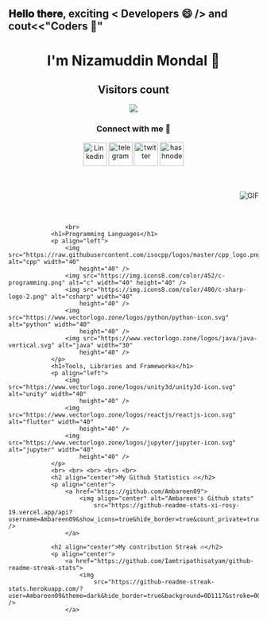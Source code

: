 <h2> 𝐇𝐞𝐥𝐥𝐨 𝐭𝐡𝐞𝐫𝐞, exciting < Developers 😄 /> and cout<<"Coders 🥰"
  <h1 align="center"> I'm Nizamuddin Mondal 🤩</h1>
  <p align="center"> 
  <h2 align="center">Visitors count</h2>
</p>

<p align = "center">
  <img src="https://profile-counter.glitch.me/Nizam420/count.svg" />
</p>
<h3 align="center">Connect with me 🤝</h3>
<body>
            <div class="img1">
                <p align='center'>
                    <a href="https://www.linkedin.com/in/nizamuddin-mondal-a6b2a51a5" target="_blank"><img
                            src="https://icons.iconarchive.com/icons/alecive/flatwoken/64/Apps-Linkedin-icon.png"
                            width="47" alt="Linkedin"></a> <a href="https://t.me/silentNcoder" target="_blank"><img
                            src="https://icons.iconarchive.com/icons/alecive/flatwoken/64/Apps-Telegram-icon.png"
                            alt="telegram" width=48></a> <a href="https://twitter.com/Nizamud30720846" target="_blank"><img
                            src="https://icons.iconarchive.com/icons/alecive/flatwoken/64/Apps-Twitter-icon.png"
                            alt="twitter" width=48></a> <a
                        href="https://instagram.com/legend_nizam?utm_medium=copy_link" target="_blank"><img
                            src="https://icons.iconarchive.com/icons/alecive/flatwoken/64/Apps-Instagram-icon.png"
                            alt="hashnode" width=48></a>
                    <p /> <br> <br>
                    <img align="right" alt="GIF" src="https://media.giphy.com/media/USV0ym3bVWQJJmNu3N/giphy.gif" />
                    <br> <br> <br>

                    <br>
                <h1>Programming Languages</h1>
                <p align="left">
                    <img src="https://raw.githubusercontent.com/isocpp/logos/master/cpp_logo.png" alt="cpp" width="40"
                        height="40" />
                    <img src="https://img.icons8.com/color/452/c-programming.png" alt="c" width="40" height="40" />
                    <img src="https://img.icons8.com/color/480/c-sharp-logo-2.png" alt="csharp" width="40"
                        height="40" />
                    <img src="https://www.vectorlogo.zone/logos/python/python-icon.svg" alt="python" width="40"
                        height="40" />
                    <img src="https://www.vectorlogo.zone/logos/java/java-vertical.svg" alt="java" width="30"
                        height="40" />
                </p>
                <h1>Tools, Libraries and Frameworks</h1>
                <p align="left">
                    <img src="https://www.vectorlogo.zone/logos/unity3d/unity3d-icon.svg" alt="unity" width="40"
                        height="40" />
                    <img src="https://www.vectorlogo.zone/logos/reactjs/reactjs-icon.svg" alt="flutter" width="40"
                        height="40" />
                    <img src="https://www.vectorlogo.zone/logos/jupyter/jupyter-icon.svg" alt="jupyter" width="40"
                        height="40" />
                </p>
                <br> <br> <br> <br> <br>
                <h2 align="center">My Github Statistics 🔥</h2>
                <p align="center">
                    <a href="https://github.com/Ambareen09">
                        <img align="center" alt="Ambareen's Github stats"
                            src="https://github-readme-stats-xi-rosy-19.vercel.app/api?username=Ambareen09&show_icons=true&hide_border=true&count_private=true&bg_color=0,Ef4050,Cf6561&title_color=000000&text_color=000000&icon_color=000000" />
                    </a>

                <h2 align="center">My contribution Streak 🔥</h2>
                <p align="center">
                    <a href="https://github.com/Iamtripathisatyam/github-readme-streak-stats">
                        <img
                            src="https://github-readme-streak-stats.herokuapp.com/?user=Ambareen09&theme=dark&hide_border=true&background=0D1117&stroke=0000" />
                    </a>
